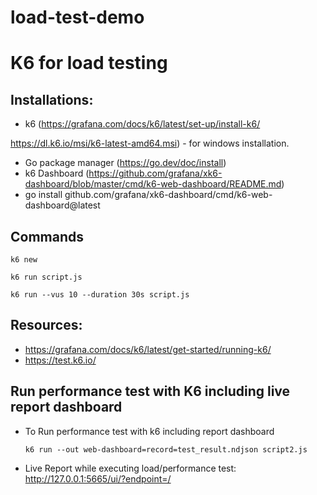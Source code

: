 # load-test-demo
# K6 for load testing
 
## Installations:
- k6 (https://grafana.com/docs/k6/latest/set-up/install-k6/
 
https://dl.k6.io/msi/k6-latest-amd64.msi) - for windows installation.
 - Go package manager (https://go.dev/doc/install)
 - k6 Dashboard (https://github.com/grafana/xk6-dashboard/blob/master/cmd/k6-web-dashboard/README.md)
 - go install github.com/grafana/xk6-dashboard/cmd/k6-web-dashboard@latest

## Commands
```k6 new``` 

```k6 run script.js```

```k6 run --vus 10 --duration 30s script.js```

## Resources:
- https://grafana.com/docs/k6/latest/get-started/running-k6/
- https://test.k6.io/ 

## Run performance test with K6 including live report dashboard
- To Run performance test with k6 including report dashboard

  ```k6 run --out web-dashboard=record=test_result.ndjson script2.js```
- Live Report while executing load/performance test:
http://127.0.0.1:5665/ui/?endpoint=/
 